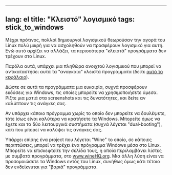 
---
lang: el
title: "Κλειστό" λογισμικό
tags: stick_to_windows
---

Μέχρι πρότινος, πολλοί δημιουργοί λογισμικού θεωρούσαν την αγορά του Linux πολύ μικρή για να ασχοληθούν
να προσφέρουν λογισμικό για αυτή. Ενώ αυτό αρχίζει να αλλάζει, τα περισσότερα "κλειστά" προγράμματα
δεν τρέχουν στο Linux.

Παρόλα αυτά, υπάρχει μια πληθώρα ανοιχτού λογισμικού που μπορεί να αντικαταστήσει αυτά τα "αναγκαία" κλειστά προγράμματα (δείτε <a href="/items/warez">αυτό το κεφάλαιο</a>).

Δώστε σε αυτά τα προγράμματα μια ευκαιρία, συχνά προσφέρουν εκδόσεις για Windows, τις οποίες μπορείτε να χρησιμοποιήσετε άμεσα. Ρίξτε μια ματιά στα screenshots και τις δυνατότητες, και δείτε αν καλύπτουν τις ανάγκες σας.

Αν υπάρχει κάποιο πρόγραμμα χωρίς το οποίο δεν μπορείτε να δουλέψετε, τότε ίσως είναι καλύτερα να κρατήσετε τα Windows.  Μπορείτε όμως να έχετε και τα δύο λειτουργικά συστήματα (συχνά λέγεται "dual-booting"), κάτι που μπορεί να καλύψει τις ανάγκες σας.

Υπάρχει επίσης ένα project που λέγεται "Wine" το οποίο, σε κάποιες περιπτώσεις, μπορεί να τρέχει ένα πρόγραμμα Windows μέσα στο Linux. Μπορείτε να επισκεφτείτε την σελίδα τους, η οποία περιλαμβάνει λίστες με συμβατά προγράμματα, στο <a href="http://www.winehq.org">www.wineHQ.org</a>. Μια άλλη λύση είναι να προσομοιώσετε τα Windows εντός του Linux, συνήθως όμως κάτι τέτοιο δεν ενδείκνυται για "βαριά" προγράμματα.

